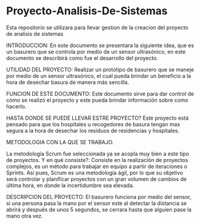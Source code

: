 # Proyecto-Analisis-De-Sistemas
Esta repositorio se utilizara para llevar gestion de la creacion del proyecto de analisis de sistemas

INTRODUCCION:
En este documento se presentara la siguiente idea, que es un basurero que se controla 
por medio de un sensor ultrasónico, en este documento se describirá como fue el desarrollo del proyecto.

UTILIDAD DEL PROYECTO:
Realizar un prototipo de basurero que se maneje por medio de un sensor ultrasónico, el cual pueda brindar un beneficio a la hora de desechar basura de manera más sencilla.

FUNCION DE ESTE DOCUMENTO:
Este documento sirve para dar control de cómo se realizó el proyecto y este pueda brindar información sobre como hacerlo.

HASTA DONDE SE PUEDE LLEVAR ESTRE PROYECTO?
Este proyecto está pensado para que los hospitales u recogedores de basura tengan mas segura a la hora de desechar los residuos de residencias y hospitales.

METODOLOGIA CON LA QUE SE TRABAJO.

La metodología Scrum fue seleccionada ya se acopla muy bien a este tipo de proyectos.
Y en qué consiste?: Consiste en la realización de proyectos complejos, es un método para trabajar en equipo a
partir de iteraciones o Sprints. Así pues, Scrum es una metodología ágil, por lo que su objetivo será controlar y planificar
proyectos con un gran volumen de cambios de última hora, en donde la incertidumbre sea elevada.

DESCRIPCION DEL PROYECTO:
El basurero funciona por medio del sensor, si una persona pasa la mano por el sensor este al detectar 
la distancia se abrirá y después de unos 5 segundos, se cerrara hasta que alguien pase la mano otra vez.
